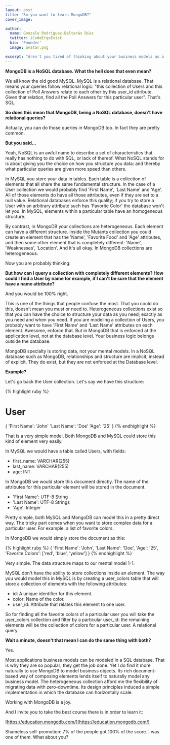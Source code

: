 ```yaml
---
layout: post
title: "So you want to learn MongoDB?"
cover_image:

author:
  name: Gonzalo Rodríguez-Baltanás Díaz
  twitter: iCodeErgoExist
  bio: 'Founder'
  image: avatar.png

excerpt: "Aren't you tired of thinking about your business models as a set of tables? What if you could represent them as a crystal clear mirror of your mental model?"
---
```


__MongoDB is a NoSQL database. What the hell does that even mean?__

We all know the old good MySQL. MySQL is a relational database. That means your queries follow relational logic: "this collection of Users and this collection of Poll Answers relate to each other by this user_id attribute. Given that relation, find all the Poll Answers for this particular user". That's SQL.

__So does this mean that MongoDB, being a NoSQL database, doesn't have relational queries?__

Actually, you can do those queries in MongoDB too. In fact they are pretty common.

__But you said...__

Yeah, NoSQL is an awful name to describe a set of characteristics that really has nothing to do with SQL, or lack of thereof. What NoSQL stands for is about giving you the choice on how you structure you data: and thereby what particular queries are given more speed than others.

In MySQL you store your data in tables. Each table is a collection of elements that all share the same fundamental structure. In the case of a User collection we would probably find 'First Name', 'Last Name' and 'Age'. All of those elements do have all those attributes, even if they are set to a null value. Relational databases enforce this quality; if you try to store a User with an arbitrary attribute such has 'Favorite Color' the database won't let you. In MySQL, elements within a particular table have an homogeneous structure.

By contrast, in MongoDB your collections are heterogeneous. Each element can have a different structure. Inside the Mutants collection you could create an element that has the 'Name', 'Favorite Food' and 'Age' attributes, and then some other element that is completely different: 'Name', 'Weaknesses', 'Location'. And it's all okay. In MongoDB collections are heterogeneous.

Now you are probably thinking:

__But how can I query a collection with completely different elements? How could I find a User by name for example, if I can't be sure that the element have a name attribute?__

And you would be 100% right.

This is one of the things that people confuse the most. That you could do this, doesn't mean you must or need to. Heterogeneous collections exist so that you can have the choice to structure your data as you need; exactly as you need and when you need. If you are modeling a collection of Users, you probably want to have 'First Name' and 'Last Name' attributes on each element. Awesome, enforce that. But in MongoDB that is enforced at the application level, not at the database level. Your business logic belongs outside the database.

MongoDB specialty is storing data, not your mental models. In a NoSQL database such as MongoDB, relationships and structure are implicit, instead of explicit. They do exist, but they are not enforced at the Database level.

__Example?__

Let's go back the User collection. Let's say we have this structure:

{% highlight ruby %}
 # User
 {
   'First Name': 'John'
   'Last Name': 'Doe'
   'Age': '25'
 }
{% endhighlight %}

That is a very simple model. Both MongoDB and MySQL could store this kind of element very easily.

In MySQL we would have a table called Users, with fields:

* first_name: VARCHAR(255)
* last_name: VARCHAR(255)
* age: INT.

In MongoDB we would store this document directly. The name of the attributes for this particular element will be stored in the document.

* 'First Name': UTF-8 String
* 'Last Name': UTF-8 Strings
* 'Age': Integer

Pretty simple, both MySQL and MongoDB can model this in a pretty direct way. The tricky part comes when you want to store complex data for a particular user. For example, a list of favorite colors.

In MongoDB we would simply store the document as this:

{% highlight ruby %}
{
  'First Name': 'John',
  'Last Name': 'Doe',
  'Age': '25',
  'Favorite Colors': ['red', 'blue', 'yellow']
}
{% endhighlight %}

Very simple. The data structure maps to our mental model 1-1.

MySQL don't have the ability to store collections inside an element. The way you would model this in MySQL is by creating a user_colors table that will store a collection of elements with the following attributes:

* id: A unique identifier for this element.
* color: Name of the color.
* user_id: Attribute that relates this element to one user.

So for finding all the favorite colors of a particular user you will take the user_colors collection and filter by a particular user_id: the remaining elements will be the collection of colors for a particular user. A relational query.

__Wait a minute, doesn't that mean I can do the same thing with both?__

Yes.

Most applications business models can be modeled in a SQL database. That is why they are so popular; they get the job done. Yet I do find it more naturally to use MongoDB to model business objects. Its rich document-based way of composing elements lends itself to naturally model any business model. The heterogeneous collection afford me the flexibility of migrating data with zero-downtime. Its design principles induced a simple implementation in which the database can horizontally scale.

Working with MongoDB is a joy.

And I invite you to take the best course there is in order to learn it:

[https://education.mongodb.com/](https://education.mongodb.com/)

Shameless self-promotion: 7% of the people got 100% of the score. I was one of them. What about you?